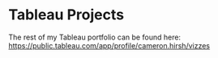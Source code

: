 # Tableau Projects

The rest of my Tableau portfolio can be found here: 
https://public.tableau.com/app/profile/cameron.hirsh/vizzes
